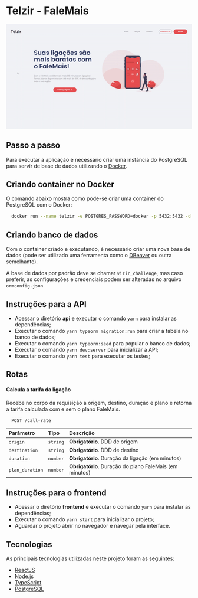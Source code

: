 
# Telzir - FaleMais

![Telzir](https://raw.githubusercontent.com/jesse-vicente/vizir-challenge/main/frontend/src/assets/demonstration.gif?token=ALK6A4EUBYBHMWDLVQQZEDDA54LMI)

## Passo a passo

Para executar a aplicação é necessário criar uma instância do PostgreSQL para servir de
base de dados utilizando o [Docker](https://www.docker.com/).

## Criando container no Docker
O comando abaixo mostra como pode-se criar uma container do PostgreSQL com o Docker:

```bash
  docker run --name telzir -e POSTGRES_PASSWORD=docker -p 5432:5432 -d postgres
```

## Criando banco de dados
Com o container criado e executando, é necessário criar uma nova base de dados
(pode ser utilizado uma ferramenta como o [DBeaver](https://dbeaver.io/) ou outra semelhante).

A base de dados por padrão deve se chamar `vizir_challenge`,
mas caso preferir, as configurações e credenciais podem ser alteradas no arquivo `ormconfig.json`.

## Instruções para a API

- Acessar o diretório **api** e executar o comando `yarn` para instalar as dependências;
- Executar o comando `yarn typeorm migration:run` para criar a tabela no banco de dados;
- Executar o comando `yarn typeorm:seed` para popular o banco de dados;
- Executar o comando `yarn dev:server` para inicializar a API;
- Executar o comando `yarn test` para executar os testes;

## Rotas

#### Calcula a tarifa da ligação

Recebe no corpo da requisição a origem, destino, duração e plano  e retorna a tarifa calculada com e sem o plano FaleMais.

```http
  POST /call-rate
```

| Parâmetro       | Tipo     | Descrição                                                 |
| :-------------- | :------- | :-------------------------------------------------------- |
| `origin `       | `string` | **Obrigatório**. DDD de origem                            |
| `destination`   | `string` | **Obrigatório**. DDD de destino                           |
| `duration`      | `number` | **Obrigatório**. Duração da ligação (em minutos)          |
| `plan_duration` | `number` | **Obrigatório**. Duração do plano FaleMais (em minutos)   |


## Instruções para o frontend

- Acessar o diretório **frontend** e executar o comando `yarn` para instalar as dependências;
- Executar o comando `yarn start` para inicializar o projeto;
- Aguardar o projeto abrir no navegador e navegar pela interface.

## Tecnologias

As principais tecnologias utilizadas neste projeto foram as seguintes:

- [ReactJS](https://reactjs.org/)
- [Node.js](https://nodejs.org/en/)
- [TypeScript](https://www.typescriptlang.org/)
- [PostgreSQL](https://www.postgresql.org/)
